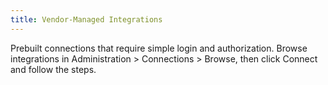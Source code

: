 ```yaml
---
title: Vendor-Managed Integrations
---
```


Prebuilt connections that require simple login and authorization. Browse integrations in Administration > Connections > Browse, then click Connect and follow the steps.


